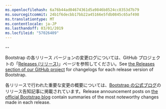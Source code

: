 ```yaml
---
ms.openlocfilehash: 6a76b44ad04674361d5a9846b8524cc8353d7b79
ms.sourcegitcommit: 24b1f6decbb17bb22a45166e5fdb0845c65af498
ms.translationtype: MT
ms.contentlocale: ja-JP
ms.lasthandoff: 03/01/2019
ms.locfileid: "57026409"
---
```

--

<span data-ttu-id="27b6a-101">Bootstrap の各リリース バージョンの変更ログについては、GitHub プロジェクトの「[Releases (リリース)](https://github.com/twbs/bootstrap/releases)」ページを参照してください。</span><span class="sxs-lookup"><span data-stu-id="27b6a-101">See [the Releases section of our GitHub project](https://github.com/twbs/bootstrap/releases) for changelogs for each release version of Bootstrap.</span></span>

<span data-ttu-id="27b6a-102">各リリースで行われた重要な変更の概要については、[Bootstrap の公式ブログ](http://blog.getbootstrap.com)のリリース告知記事に掲載されています。</span><span class="sxs-lookup"><span data-stu-id="27b6a-102">Release announcement posts on [the official Bootstrap blog](http://blog.getbootstrap.com) contain summaries of the most noteworthy changes made in each release.</span></span>
